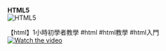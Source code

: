<b>HTML5</b>  
![HTML5](https://user-images.githubusercontent.com/31535588/177358760-56e55497-5186-4cf2-81dc-13d00ba7fa4b.png)  
  
【html】1小時初學者教學 #html #html教學 #html入門  
[![Watch the video](https://img.youtube.com/vi/CLUPkcLQm64/maxresdefault.jpg)](https://www.youtube.com/watch?v=CLUPkcLQm64)  
